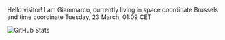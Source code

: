 Hello visitor! I am Giammarco, currently living in space coordinate Brussels and time coordinate Tuesday, 23 March, 01:09 CET

![GitHub Stats](https://github-readme-stats.vercel.app/api?username=grcasanova)
